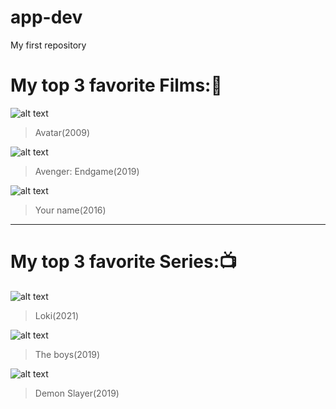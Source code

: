 # app-dev
My first repository

# My top 3 favorite Films::movie_camera:
![alt text](https://media.cnn.com/api/v1/images/stellar/prod/221124100418-avatar-the-way-of-water-2022.jpg?c=original)
 > Avatar(2009)

![alt text](https://m.media-amazon.com/images/M/MV5BZGFmYWU1OGUtYmUxNS00N2E4LTkxYmMtZGYxM2NmYzhjZjJkXkEyXkFqcGdeQXVyNjg2NjQwMDQ@._V1_.jpg)
 > Avenger: Endgame(2019)

![alt text](https://images.alphacoders.com/736/736461.png)
 > Your name(2016)
---
# My top 3 favorite Series::tv:
![alt text](https://i.pinimg.com/736x/c9/50/4d/c9504d2e74ade27a94e767de1708e7cd.jpg)
 > Loki(2021)

![alt text](https://media.comicbook.com/2020/08/the-boys-season-2-poster-homelander-clean--1231879.jpeg?auto=webp&width=1200&height=1778&crop=1200:1778,smart)
 > The boys(2019)


![alt text](https://m.media-amazon.com/images/M/MV5BODI2NjdlYWItMTE1ZC00YzI2LTlhZGQtNzE3NzA4MWM0ODYzXkEyXkFqcGdeQXVyNjU1OTg4OTM@._V1_FMjpg_UX1000_.jpg)
 > Demon Slayer(2019)
